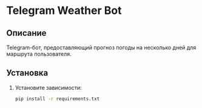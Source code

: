 # Telegram Weather Bot

## Описание
Telegram-бот, предоставляющий прогноз погоды на несколько дней для маршрута пользователя.

## Установка
1. Установите зависимости:
   ```bash
   pip install -r requirements.txt
